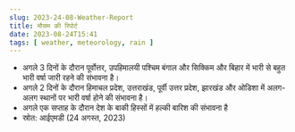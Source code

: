 ```yaml
---
slug: 2023-24-08-Weather-Report 
title: मौसम की रिपोर्ट 
date: 2023-08-24T15:41
tags: [ weather, meteorology, rain ]
--- 
```

- अगले 3 दिनों के दौरान पूर्वोत्तर, उपहिमालयी पश्चिम बंगाल और सिक्किम और बिहार में भारी से बहुत भारी वर्षा जारी रहने की संभावना है।
- अगले 2 दिनों के दौरान हिमाचल प्रदेश, उत्तराखंड, पूर्वी उत्तर प्रदेश, झारखंड और ओडिशा में अलग-अलग स्थानों पर भारी वर्षा होने की संभावना है।
- अगले एक सप्ताह के दौरान देश के बाकी हिस्सों में हल्की बारिश की संभावना है
- स्रोत: आईएमडी (24 अगस्त, 2023)
